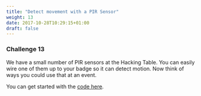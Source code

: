 ```yaml
---
title: "Detect movement with a PIR Sensor"
weight: 13
date: 2017-10-28T10:29:15+01:00
draft: false
---
```

### Challenge 13

We have a small number of PIR sensors at the Hacking Table. You can easily wire one of them up to your badge so it can detect motion. Now think of ways you could use that at an event.

You can get started with the [code here](https://www.espruino.com/Motion+Sensing+Lights).
